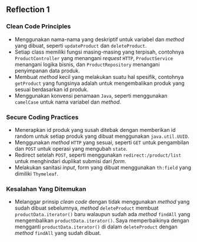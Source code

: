 ## Reflection 1

### Clean Code Principles
- Menggunakan nama-nama yang deskriptif untuk variabel dan _method_ yang dibuat, seperti `updateProduct` dan `deleteProduct`.
- Setiap class memiliki fungsi masing-masing yang terpisah, contohnya `ProductController` yang menangani _request_ `HTTP`, `ProductService` menangani logika bisnis, dan `ProductRepository` menangani penyimpanan data produk.
- Membuat _method_ kecil yang melakukan suatu hal spesifik, contohnya `getProduct` yang fungsinya adalah untuk mengembalikan produk yang sesuai berdasarkan id produk.
- Menggunakan konvensi penamaan `Java`, seperti menggunakan `camelCase` untuk nama variabel dan _method_.

### Secure Coding Practices

- Menerapkan id produk yang susah ditebak dengan memberikan id random untuk setiap produk yang dibuat menggunakan `java.util.UUID`.
- Menggunakan _method_ `HTTP` yang sesuai, seperti `GET` untuk pengambilan dan `POST` untuk operasi yang mengubah `state`.
- Redirect setelah `POST`, seperti menggunakan `redirect:/product/list` untuk menghindari duplikat submisi dari _form_.
- Melakukan sanitasi _input_, form yang dibuat menggunakan `th:field` yang dimiliki `Thymeleaf`.

### Kesalahan Yang Ditemukan
- Melanggar prinsip _clean code_ dengan tidak menggunakan _method_ yang sudah dibuat sebelumnya, _method_ `deleteProduct` membuat `productData.iterator()` baru walaupun sudah ada _method_ `findAll` yang mengembalikan `productData.iterator()`. Saya memperbaikinya dengan mengganti `productData.iterator()` di dalam `deleteProduct` dengan _method_ `findAll` yang sudah dibuat.